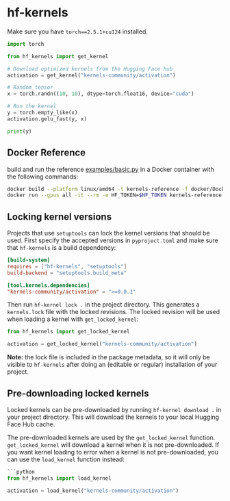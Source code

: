 # hf-kernels

Make sure you have `torch==2.5.1+cu124` installed.

```python
import torch

from hf_kernels import get_kernel

# Download optimized kernels from the Hugging Face hub
activation = get_kernel("kernels-community/activation")

# Random tensor
x = torch.randn((10, 10), dtype=torch.float16, device="cuda")

# Run the kernel
y = torch.empty_like(x)
activation.gelu_fast(y, x)

print(y)
```

## Docker Reference

build and run the reference [examples/basic.py](examples/basic.py) in a Docker container with the following commands:

```bash
docker build --platform linux/amd64 -t kernels-reference -f docker/Dockerfile.reference .
docker run --gpus all -it --rm -e HF_TOKEN=$HF_TOKEN kernels-reference
```

## Locking kernel versions

Projects that use `setuptools` can lock the kernel versions that should be
used. First specify the accepted versions in `pyproject.toml` and make
sure that `hf-kernels` is a build dependency:

```toml
[build-system]
requires = ["hf-kernels", "setuptools"]
build-backend = "setuptools.build_meta"

[tool.kernels.dependencies]
"kernels-community/activation" = ">=0.0.1"
```

Then run `hf-kernel lock .` in the project directory. This generates a `kernels.lock` file with
the locked revisions. The locked revision will be used when loading a kernel with
`get_locked_kernel`:

```python
from hf_kernels import get_locked_kernel

activation = get_locked_kernel("kernels-community/activation")
```

**Note:** the lock file is included in the package metadata, so it will only be visible
to `hf-kernels` after doing an (editable or regular) installation of your project.

## Pre-downloading locked kernels

Locked kernels can be pre-downloaded by running `hf-kernel download .` in your
project directory. This will download the kernels to your local Hugging Face
Hub cache.

The pre-downloaded kernels are used by the `get_locked_kernel` function.
`get_locked_kernel` will download a kernel when it is not pre-downloaded. If you
want kernel loading to error when a kernel is not pre-downloaded, you can use
the `load_kernel` function instead:

````python
```python
from hf_kernels import load_kernel

activation = load_kernel("kernels-community/activation")
````

